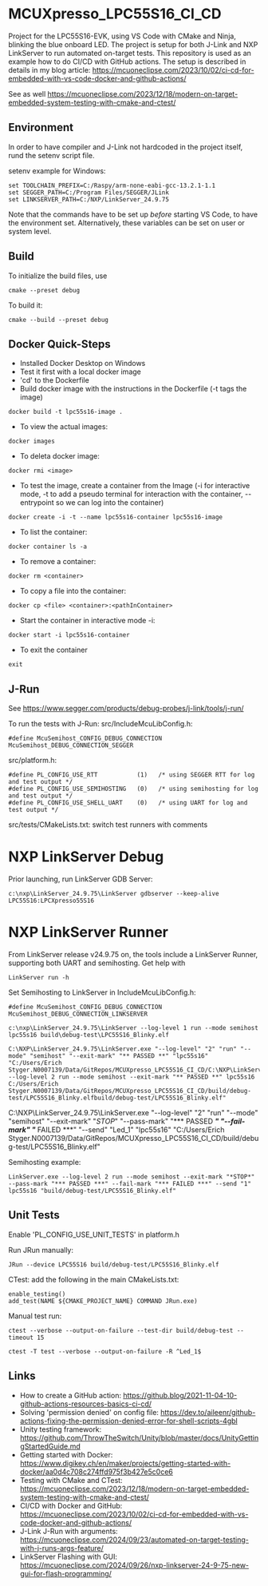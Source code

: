 # MCUXpresso_LPC55S16_CI_CD
Project for the LPC55S16-EVK, using VS Code with CMake and Ninja, blinking the blue onboard LED.
The project is setup for both J-Link and NXP LinkServer to run automated on-target tests.
This repository is used as an example how to do CI/CD with GitHub actions.
The setup is described in details in my blog article: https://mcuoneclipse.com/2023/10/02/ci-cd-for-embedded-with-vs-code-docker-and-github-actions/

See as well https://mcuoneclipse.com/2023/12/18/modern-on-target-embedded-system-testing-with-cmake-and-ctest/

## Environment
In order to have compiler and J-Link not hardcoded in the project itself, rund the setenv script file.

setenv example for Windows:
```
set TOOLCHAIN_PREFIX=C:/Raspy/arm-none-eabi-gcc-13.2.1-1.1
set SEGGER_PATH=C:/Program Files/SEGGER/JLink
set LINKSERVER_PATH=C:/NXP/LinkServer_24.9.75
```
Note that the commands have to be set up *before* starting VS Code, to have the environment set.
Alternatively, these variables can be set on user or system level.

## Build
To initialize the build files, use
```
cmake --preset debug
```
To build it:
```
cmake --build --preset debug
```

## Docker Quick-Steps
- Installed Docker Desktop on Windows
- Test it first with a local docker image
- 'cd' to the Dockerfile
- Build docker image with the instructions in the Dockerfile (-t tags the image)
```
docker build -t lpc55s16-image .
```
- To view the actual images:
```
docker images
```
- To deleta docker image:
```
docker rmi <image>
```

- To test the image, create a container from the Image (-i for interactive mode, -t to add a pseudo terminal for interaction with the container, --entrypoint so we can log into the container)
```
docker create -i -t --name lpc55s16-container lpc55s16-image
```
- To list the container:
```
docker container ls -a
```
- To remove a container:
```
docker rm <container>
```
- To copy a file into the container:
```
docker cp <file> <container>:<pathInContainer>
```
- Start the container in interactive mode -i:
```
docker start -i lpc55s16-container
```
- To exit the container
```
exit
```
## J-Run
See https://www.segger.com/products/debug-probes/j-link/tools/j-run/

To run the tests with J-Run:
src/IncludeMcuLibConfig.h:
```
#define McuSemihost_CONFIG_DEBUG_CONNECTION         McuSemihost_DEBUG_CONNECTION_SEGGER 
```
src/platform.h:
```
#define PL_CONFIG_USE_RTT           (1)   /* using SEGGER RTT for log and test output */
#define PL_CONFIG_USE_SEMIHOSTING   (0)   /* using semihosting for log and test output */
#define PL_CONFIG_USE_SHELL_UART    (0)   /* using UART for log and test output */
```
src/tests/CMakeLists.txt:
switch test runners with comments

# NXP LinkServer Debug
Prior launching, run LinkServer GDB Server:
```
c:\nxp\LinkServer_24.9.75\LinkServer gdbserver --keep-alive LPC55S16:LPCXpresso55S16
```

# NXP LinkServer Runner
From LinkServer release v24.9.75 on, the tools include a LinkServer Runner, supporting both UART and semihosting. Get help with
```
LinkServer run -h
```

Set Semihosting to LinkServer in IncludeMcuLibConfig.h:
```
#define McuSemihost_CONFIG_DEBUG_CONNECTION         McuSemihost_DEBUG_CONNECTION_LINKSERVER
```

```
c:\nxp\LinkServer_24.9.75\LinkServer --log-level 1 run --mode semihost lpc55s16 build\debug-test\LPC55S16_Blinky.elf
```
```
C:\NXP\LinkServer_24.9.75\LinkServer.exe "--log-level" "2" "run" "--mode" "semihost" "--exit-mark" "** PASSED **" "lpc55s16" "C:/Users/Erich Styger.N0007139/Data/GitRepos/MCUXpresso_LPC55S16_CI_CD/C:\NXP\LinkServer_24.9.75\LinkServer.exe --log-level 2 run --mode semihost --exit-mark "** PASSED **" lpc55s16 C:/Users/Erich Styger.N0007139/Data/GitRepos/MCUXpresso_LPC55S16_CI_CD/build/debug-test/LPC55S16_Blinky.elfbuild/debug-test/LPC55S16_Blinky.elf"
```

C:\NXP\LinkServer_24.9.75\LinkServer.exe "--log-level" "2" "run" "--mode" "semihost" "--exit-mark" "*STOP*" "--pass-mark" "*** PASSED ***" "--fail-mark" "*** FAILED ***" "--send" "Led_1" "lpc55s16" "C:/Users/Erich Styger.N0007139/Data/GitRepos/MCUXpresso_LPC55S16_CI_CD/build/debug-test/LPC55S16_Blinky.elf"

Semihosting example:
```
LinkServer.exe --log-level 2 run --mode semihost --exit-mark "*STOP*" --pass-mark "*** PASSED ***" --fail-mark "*** FAILED ***" --send "1" lpc55s16 "build/debug-test/LPC55S16_Blinky.elf"
```

## Unit Tests
Enable 'PL_CONFIG_USE_UNIT_TESTS' in platform.h

Run JRun manually:
```
JRun --device LPC55S16 build/debug-test/LPC55S16_Blinky.elf
```
CTest: add the following in the main CMakeLists.txt:
```
enable_testing()
add_test(NAME ${CMAKE_PROJECT_NAME} COMMAND JRun.exe)
```
Manual test run:
```
ctest --verbose --output-on-failure --test-dir build/debug-test --timeout 15

ctest -T test --verbose --output-on-failure -R ^Led_1$
```

## Links
- How to create a GitHub action: https://github.blog/2021-11-04-10-github-actions-resources-basics-ci-cd/
- Solving 'permission denied' on config file: https://dev.to/aileenr/github-actions-fixing-the-permission-denied-error-for-shell-scripts-4gbl
- Unity testing framework: https://github.com/ThrowTheSwitch/Unity/blob/master/docs/UnityGettingStartedGuide.md
- Getting started with Docker: https://www.digikey.ch/en/maker/projects/getting-started-with-docker/aa0d4c708c274ffd975f3b427e5c0ce6
- Testing with CMake and CTest: https://mcuoneclipse.com/2023/12/18/modern-on-target-embedded-system-testing-with-cmake-and-ctest/
- CI/CD with Docker and GitHub: https://mcuoneclipse.com/2023/10/02/ci-cd-for-embedded-with-vs-code-docker-and-github-actions/
- J-Link J-Run with arguments: https://mcuoneclipse.com/2024/09/23/automated-on-target-testing-with-j-runs-args-feature/
- LinkServer Flashing with GUI: https://mcuoneclipse.com/2024/09/26/nxp-linkserver-24-9-75-new-gui-for-flash-programming/
